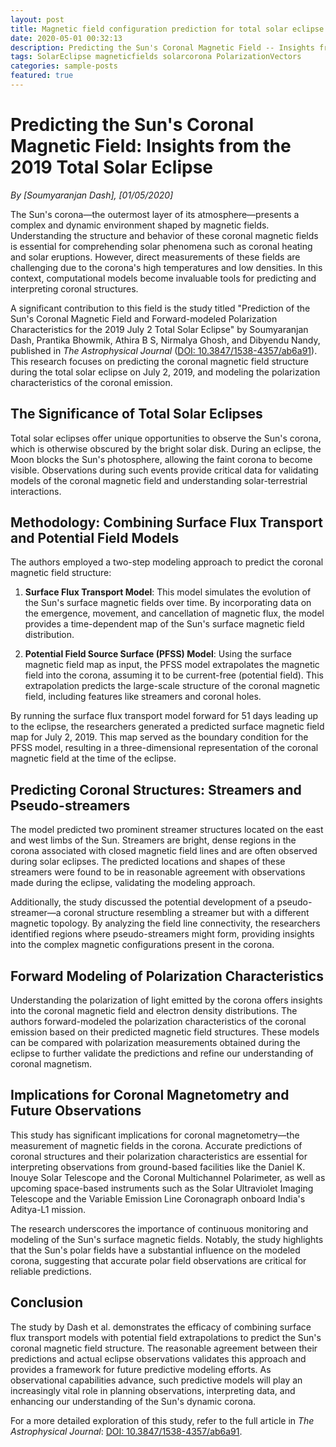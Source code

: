 ```yaml
---
layout: post
title: Magnetic field configuration prediction for total solar eclipse of 2019 
date: 2020-05-01 00:32:13
description: Predicting the Sun's Coronal Magnetic Field -- Insights from the 2019 Total Solar Eclipse
tags: SolarEclipse magneticfields solarcorona PolarizationVectors
categories: sample-posts
featured: true
---
```


# Predicting the Sun's Coronal Magnetic Field: Insights from the 2019 Total Solar Eclipse

*By [Soumyaranjan Dash], [01/05/2020]*

The Sun's corona—the outermost layer of its atmosphere—presents a complex and dynamic environment shaped by magnetic fields. Understanding the structure and behavior of these coronal magnetic fields is essential for comprehending solar phenomena such as coronal heating and solar eruptions. However, direct measurements of these fields are challenging due to the corona's high temperatures and low densities. In this context, computational models become invaluable tools for predicting and interpreting coronal structures.

A significant contribution to this field is the study titled "Prediction of the Sun's Coronal Magnetic Field and Forward-modeled Polarization Characteristics for the 2019 July 2 Total Solar Eclipse" by Soumyaranjan Dash, Prantika Bhowmik, Athira B S, Nirmalya Ghosh, and Dibyendu Nandy, published in *The Astrophysical Journal* ([DOI: 10.3847/1538-4357/ab6a91](https://doi.org/10.3847/1538-4357/ab6a91)). This research focuses on predicting the coronal magnetic field structure during the total solar eclipse on July 2, 2019, and modeling the polarization characteristics of the coronal emission.

## The Significance of Total Solar Eclipses

Total solar eclipses offer unique opportunities to observe the Sun's corona, which is otherwise obscured by the bright solar disk. During an eclipse, the Moon blocks the Sun's photosphere, allowing the faint corona to become visible. Observations during such events provide critical data for validating models of the coronal magnetic field and understanding solar-terrestrial interactions.

## Methodology: Combining Surface Flux Transport and Potential Field Models

The authors employed a two-step modeling approach to predict the coronal magnetic field structure:

1. **Surface Flux Transport Model**: This model simulates the evolution of the Sun's surface magnetic fields over time. By incorporating data on the emergence, movement, and cancellation of magnetic flux, the model provides a time-dependent map of the Sun's surface magnetic field distribution.

2. **Potential Field Source Surface (PFSS) Model**: Using the surface magnetic field map as input, the PFSS model extrapolates the magnetic field into the corona, assuming it to be current-free (potential field). This extrapolation predicts the large-scale structure of the coronal magnetic field, including features like streamers and coronal holes.

By running the surface flux transport model forward for 51 days leading up to the eclipse, the researchers generated a predicted surface magnetic field map for July 2, 2019. This map served as the boundary condition for the PFSS model, resulting in a three-dimensional representation of the coronal magnetic field at the time of the eclipse.

## Predicting Coronal Structures: Streamers and Pseudo-streamers

The model predicted two prominent streamer structures located on the east and west limbs of the Sun. Streamers are bright, dense regions in the corona associated with closed magnetic field lines and are often observed during solar eclipses. The predicted locations and shapes of these streamers were found to be in reasonable agreement with observations made during the eclipse, validating the modeling approach.

Additionally, the study discussed the potential development of a pseudo-streamer—a coronal structure resembling a streamer but with a different magnetic topology. By analyzing the field line connectivity, the researchers identified regions where pseudo-streamers might form, providing insights into the complex magnetic configurations present in the corona.

## Forward Modeling of Polarization Characteristics

Understanding the polarization of light emitted by the corona offers insights into the coronal magnetic field and electron density distributions. The authors forward-modeled the polarization characteristics of the coronal emission based on their predicted magnetic field structures. These models can be compared with polarization measurements obtained during the eclipse to further validate the predictions and refine our understanding of coronal magnetism.

## Implications for Coronal Magnetometry and Future Observations

This study has significant implications for coronal magnetometry—the measurement of magnetic fields in the corona. Accurate predictions of coronal structures and their polarization characteristics are essential for interpreting observations from ground-based facilities like the Daniel K. Inouye Solar Telescope and the Coronal Multichannel Polarimeter, as well as upcoming space-based instruments such as the Solar Ultraviolet Imaging Telescope and the Variable Emission Line Coronagraph onboard India's Aditya-L1 mission.

The research underscores the importance of continuous monitoring and modeling of the Sun's surface magnetic fields. Notably, the study highlights that the Sun's polar fields have a substantial influence on the modeled corona, suggesting that accurate polar field observations are critical for reliable predictions.

## Conclusion

The study by Dash et al. demonstrates the efficacy of combining surface flux transport models with potential field extrapolations to predict the Sun's coronal magnetic field structure. The reasonable agreement between their predictions and actual eclipse observations validates this approach and provides a framework for future predictive modeling efforts. As observational capabilities advance, such predictive models will play an increasingly vital role in planning observations, interpreting data, and enhancing our understanding of the Sun's dynamic corona.

For a more detailed exploration of this study, refer to the full article in *The Astrophysical Journal*: [DOI: 10.3847/1538-4357/ab6a91](https://doi.org/10.3847/1538-4357/ab6a91).
